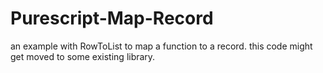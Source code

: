 # Purescript-Map-Record

an example with RowToList to map a function to a record. this code might get moved to some existing library.
